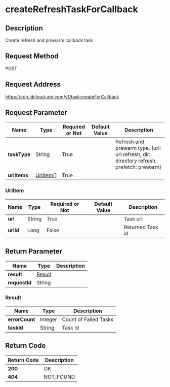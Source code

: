 # createRefreshTaskForCallback


## Description
Create refresh and prewarm callback task

## Request Method
POST

## Request Address
https://cdn.jdcloud-api.com/v1/task:createForCallback


## Request Parameter
|Name|Type|Required or Not|Default Value|Description|
|---|---|---|---|---|
|**taskType**|String|True| |Refresh and prewarm type, (url: url refresh, dir: directory refresh, prefetch: prewarm)|
|**urlItems**|[UrlItem[]](createrefreshtaskforcallback#urlitem)|True| | |

### <div id="urlitem">UrlItem</div>
|Name|Type|Required or Not|Default Value|Description|
|---|---|---|---|---|
|**url**|String|True| |Task url|
|**urlId**|Long|False| |Returned Task id|

## Return Parameter
|Name|Type|Description|
|---|---|---|
|**result**|[Result](createrefreshtaskforcallback#result)| |
|**requestId**|String| |

### <div id="result">Result</div>
|Name|Type|Description|
|---|---|---|
|**errorCount**|Integer|Count of Failed Tasks|
|**taskId**|String|Task id|

## Return Code
|Return Code|Description|
|---|---|
|**200**|OK|
|**404**|NOT_FOUND|